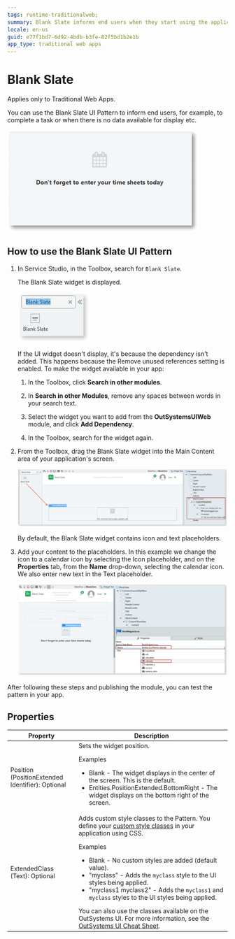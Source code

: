 ```yaml
---
tags: runtime-traditionalweb; 
summary: Blank Slate informs end users when they start using the application, complete a task or when there is no data available for display.
locale: en-us
guid: e77f1bd7-6d92-4bdb-b3fe-82f5bd1b2e1b
app_type: traditional web apps
---
```


# Blank Slate

<div class="info" markdown="1">

Applies only to Traditional Web Apps.

</div>

You can use the Blank Slate UI Pattern to inform end users, for example, to complete a task or when there is no data available for display etc.

![Blank Slate UI Pattern](images/blankslate-1-ss.png)

## How to use the Blank Slate UI Pattern

1. In Service Studio, in the Toolbox, search for `Blank Slate`.

    The Blank Slate widget is displayed.

    ![Blank slate widget](images/blankslate-2-ss.png)

    If the UI widget doesn't display, it's because the dependency isn't added. This happens because the Remove unused references setting is enabled. To make the widget available in your app:

    1. In the Toolbox, click **Search in other modules**.

    1. In **Search in other Modules**, remove any spaces between words in your search text.
    
    1. Select the widget you want to add from the **OutSystemsUIWeb** module, and click **Add Dependency**. 
    
    1. In the Toolbox, search for the widget again.

1. From the Toolbox, drag the Blank Slate widget into the Main Content area of your application's screen.

    ![Drag widget into the main content](images/blankslate-3-ss.png)

    By default, the Blank Slate widget contains icon and text placeholders. 

1. Add your content to the placeholders. In this example we change the icon to a calendar icon by selecting the Icon placeholder, and on the **Properties** tab, from the **Name** drop-down, selecting the calendar icon. We also enter new text in the Text placeholder. 

    ![Change icon to calendar](images/blankslate-4-ss.png)

After following these steps and publishing the module, you can test the pattern in your app. 

## Properties

| **Property**                                     | **Description**                                                                                                                                                                                                                                                                                                                                                                                                                                                                                                                                                                                                      |
|--------------------------------------------------|----------------------------------------------------------------------------------------------------------------------------------------------------------------------------------------------------------------------------------------------------------------------------------------------------------------------------------------------------------------------------------------------------------------------------------------------------------------------------------------------------------------------------------------------------------------------------------------------------------------------|
| Position (PositionExtended Identifier): Optional | Sets the widget position. <p>Examples</p><ul><li>Blank - The widget displays in the center of the screen. This is the default.</li><li>Entities.PositionExtended.BottomRight - The widget displays on the bottom right of the screen. </li></ul>                                                                                                                                                                                                                                                                                                                                                                 |
| ExtendedClass (Text): Optional                   | Adds custom style classes to the Pattern. You define your [custom style classes](../../../look-feel/css.md) in your application using CSS.<p>Examples</p><ul><li>Blank - No custom styles are added (default value).</li><li>"myclass" - Adds the ``myclass`` style to the UI styles being applied.</li><li>"myclass1 myclass2" - Adds the ``myclass1`` and ``myclass`` styles to the UI styles being applied. </li></ul>You can also use the classes available on the OutSystems UI. For more information, see the [OutSystems UI Cheat Sheet](https://outsystemsui.outsystems.com/OutSystemsUIWebsite/CheatSheet). |
